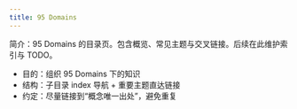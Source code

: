 ```yaml
---
title: 95 Domains
---
```


简介：95 Domains 的目录页。包含概览、常见主题与交叉链接。后续在此维护索引与 TODO。

- 目的：组织 95 Domains 下的知识
- 结构：子目录 index 导航 + 重要主题直达链接
- 约定：尽量链接到“概念唯一出处”，避免重复
